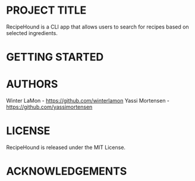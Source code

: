 # PROJECT TITLE #

RecipeHound is a CLI app that allows users to search for recipes based on selected ingredients.

# GETTING STARTED #



# AUTHORS #

Winter LaMon - https://github.com/winterlamon
Yassi Mortensen - https://github.com/yassimortensen


# LICENSE #

RecipeHound is released under the MIT License.

# ACKNOWLEDGEMENTS #




<!-- A User can create an account.
A User can search for recipes by ingredient.
A User can search for a recipe by name.
A User can create a shopping list of needed ingredients based on a given recipe.
A User can save favorite recipes.
* BONUS *
A User can refine search based on ingredient exclusions. -->
